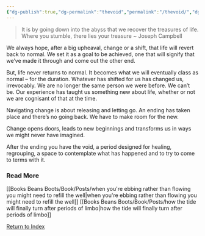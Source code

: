 ```yaml
---
{"dg-publish":true,"dg-permalink":"thevoid","permalink":"/thevoid/","dgHomeLink":true,"dgPassFrontmatter":false}
---
```



> It is by going down into the abyss that we recover the treasures of life. Where you stumble, there lies your treasure ~ Joseph Campbell

We always hope, after a big upheaval, change or a shift, that life will revert back to normal. We set it as a goal to be achieved, one that will signify that we’ve made it through and come out the other end.

But, life never returns to normal. It becomes what we will eventually class as normal – for the duration. Whatever has shifted for us has changed us, irrevocably. We are no longer the same person we were before. We can’t be. Our experience has taught us something new about life, whether or not we are cognisant of that at the time.

Navigating change is about releasing and letting go. An ending has taken place and there’s no going back. We have to make room for the new.

Change opens doors, leads to new beginnings and transforms us in ways we might never have imagined.

After the ending you have the void, a period designed for healing, regrouping, a space to contemplate what has happened and to try to come to terms with it.

### Read More

[[Books Beans Boots/Book/Posts/when you're ebbing rather than flowing you might need to refill the well|when you're ebbing rather than flowing you might need to refill the well]]
[[Books Beans Boots/Book/Posts/how the tide will finally turn after periods of limbo|how the tide will finally turn after periods of limbo]]

[Return to Index](https://booksbeansboots.co.uk/llgindex/)